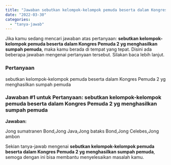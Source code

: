 ```yaml
---
title: "Jawaban sebutkan kelompok-kelompok pemuda beserta dalam Kongres Pemuda 2 yg menghasilkan sumpah pemuda​"
date: "2022-03-30"
categories: 
  - "tanya-jawab"
---
```


Jika kamu sedang mencari jawaban atas pertanyaan: **sebutkan kelompok-kelompok pemuda beserta dalam Kongres Pemuda 2 yg menghasilkan sumpah pemuda​**, maka kamu berada di tempat yang tepat. Disini ada beberapa jawaban mengenai pertanyaan tersebut. Silakan baca lebih lanjut.

### Pertanyaan

sebutkan kelompok-kelompok pemuda beserta dalam Kongres Pemuda 2 yg menghasilkan sumpah pemuda​

### Jawaban #1 untuk Pertanyaan: sebutkan kelompok-kelompok pemuda beserta dalam Kongres Pemuda 2 yg menghasilkan sumpah pemuda​

**Jawaban:**

Jong sumatranen Bond,Jong Java,Jong bataks Bond,Jong Celebes,Jong ambon

Sekian tanya-jawab mengenai **sebutkan kelompok-kelompok pemuda beserta dalam Kongres Pemuda 2 yg menghasilkan sumpah pemuda​**, semoga dengan ini bisa membantu menyelesaikan masalah kamu.
